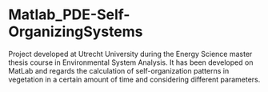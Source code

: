 # Matlab_PDE-Self-OrganizingSystems

Project developed at Utrecht University during the Energy Science master thesis course in Environmental System Analysis. 
It has been developed on MatLab and regards the calculation of self-organization patterns in vegetation in a certain amount of time and considering different parameters.
